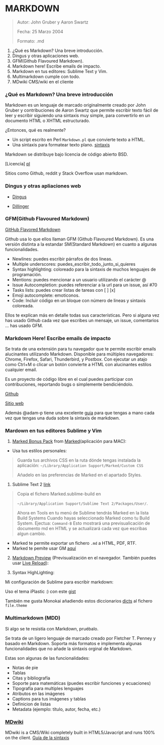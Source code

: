 MARKDOWN
========

> Autor: John Gruber y Aaron Swartz
>
> Fecha: 25 Marzo 2004
>
> Formato: .md


1. ¿Qué es Markdown? Una breve introducción.
2. Dingus y otras aplicaciones web.
3. GFM(Github Flavoured Markdown).
4. Markdown here! Escribe emails de impacto.
5. Markdown en tus editores: Sublime Text y Vim.
6. Multimarkdown cumple con todo.
7. MDwiki CMS/wiki en el cliente


### ¿Qué es Markdown? Una breve introducción

Markdown es un lenguaje de marcado originalmente creado por John Gruber y contribuciones de Aaron Swartz que permite escribir texto fácil de leer y escribir siguiendo una sintaxis muy simple, para convertirlo en un documento HTML o XHTML estructurado.

¿Entonces, qué es realmente?

- Un script escrito en Perl `Markdown.pl` que convierte texto a HTML.
- Una sintaxis para formatear texto plano. [sintaxis]


Markdown se distribuye bajo licencia de código abierto BSD.

[Licencia] [pl]

Sitios como Github, reddit y Stack Overflow usan markdown.


### Dingus y otras apliaciones web

* [Dingus](http://daringfireball.net/projects/markdown/dingus)
* [Dillinger](http://dillinger.io/)


  [pl]: /http://daringfireball.net/projects/markdown/license

  [sintaxis]: http://daringfireball.net/projects/markdown/syntax


### GFM(Github Flavoured Markdown)

[GitHub Flavored Markdown](https://help.github.com/articles/github-flavored-markdown#newlines)

Github usa lo que ellos llaman GFM (Github Flavoured Markdown). Es una versión distinta a la estandar SM(Standard Markdown) en cuanto a algunas funcionalidades.

- Newlines: puedes escribir párrafos de dos lineas.
- Multiple underscores: puedes_escribir_todo_junto_si_quieres
- Syntax highlighting: coloreado para la sintaxis de muchos lenguajes de programación.
- Mentions: puedes mencionar a un usuario utilizando el carácter @
- Issue Autocompletion: puedes referenciar a la url para un issue, así #70
- Tasks lists: puedes crear listas de tareas con [ ] [x]
- Emoji autocomplete: emoticonos.
- Code: Incluir código en un bloque con número de lineas y sintaxis coloreada.

Ellos te explican más en detalle todas sus características. Pero si alguna vez has usado Github cada vez que escribes un mensaje, un issue, comentarios ... has usado GFM.

### Markdown Here! Escribe emails de impacto

Se trata de una extensión para tu navegador que te permite escribir emails alucinantes utilizando Markdown. Disponible para múltiples navegadores: Chrome, Firefox, Safari, Thunderbird, y Postbox. Con ejecutar un atajo como Ctrl+M o clicar un botón convierte a HTML con alucinantes estilos cualquier email.

Es un proyecto de código libre en el cual puedes participar con contribuciones, reportando bugs o simplemente bendiciéndolo.

[Github](https://github.com/adam-p/markdown-here/)

[Sitio web](http://markdown-here.com/)

Además @adam-p tiene una excelente [guia](https://github.com/adam-p/markdown-here/wiki/Markdown-Cheatsheet) para que tengas a mano cada vez que tengas una duda sobre la sintaxis de markdown.

### Mardown en tus editores Sublime y Vim

1. [Marked Bonus Pack](http://support.markedapp.com/kb/how-to-tips-and-tricks/marked-bonus-pack-scripts-commands-and-bundles) from [Marked](http://markedapp.com/)(aplicación para MAC):

* Usa tus estilos personales:
> Guarda tus archivos CSS en la ruta dónde tengas instalada la aplicación:
> `~/Library/Application Support/Marked/Custom CSS`
>
> Añadelo en las preferencias de Marked en el apartado Styles.

1. Sublime Text 2 [link](http://support.markedapp.com/kb/how-to-tips-and-tricks/marked-bonus-pack-scripts-commands-and-bundles)
> Copia el fichero Marked.sublime-build en
>
> `~/Library/Application Support/Sublime Text 2/Packages/User/`.
>
> Ahora en Tools en tu menú de Sublime tendrás Marked en la lista Build Systems
> Cuando hayas seleccionado Marked como tu Build System. Ejectua:
> `Command-B`
>Esto mostrará una previsualicación de documento md en HTML y se actualizará cada vez que escribas algun cambio.

* Marked te permite exportar un fichero `.md` a HTML, PDF, RTF.
* Marked te pemite usar GM [aquí](http://support.markedapp.com/kb/how-to-tips-and-tricks/using-marked-with-github-flavored-markdown-and-syntax-highlighting)


2. [Markdown Preview](https://github.com/revolunet/sublimetext-markdown-preview)  (Previsualización en el navegador.
También puedes usar [Live Reload](https://github.com/dz0ny/LiveReload-sublimetext2)):

3. Syntax HighLighting:

Mi configuración de Sublime para escribir markdown:

Uso el tema iPlastic :) con este [gist](https://gist.github.com/CrazyApi/2354062)

También me gusta Monokai añadiendo estos diccionarios [dicts](http://www.bram.us/2013/02/08/sublime-text-markdown-syntax-highlighting/) al fichero `file.theme`


### Multimarkdown (MDD)

Si algo se te resistía con Markdown, pruébalo.

Se trata de un ligero lenguaje de marcado creado por Fletcher T. Penney y basado en Markdown. Soporta más formatos e implementa algunas funcionalidades que no añade la sintaxis orginal de Markdown.

Estas son algunas de las funcionalidades:

* Notas de pie
* Tablas
* Citas y bibliografía
* Soporte para matemáticas (puedes escribir funciones y ecuaciones)
* Tipografía para multiples lenguajes
* Atributos en las imágenes
* Captions para tus imágenes y tablas
* Definicion de listas
* Metadata (ejemplo: título, autor, fecha, etc.)


### [MDwiki](http://dynalon.github.io/mdwiki/#!index.md)

MDwiki is a CMS/Wiki completely built in HTML5/Javacript and runs 100% on the client.
[Guía de la sintaxis](https://github.com/fletcher/MultiMarkdown/wiki/MultiMarkdown-Syntax-Guide)

